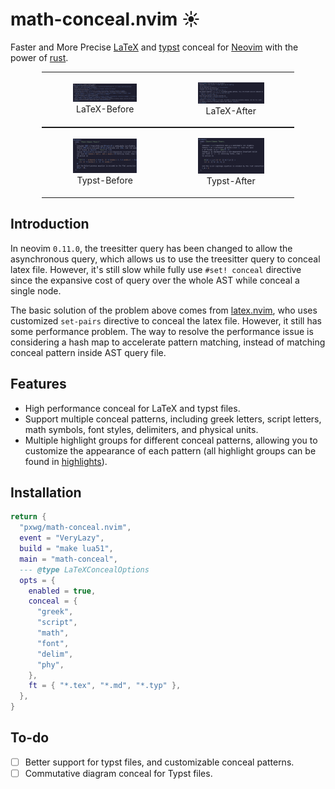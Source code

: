 # math-conceal.nvim ☀️

Faster and More Precise [LaTeX](https://www.latex-project.org/) and [typst](https://github.com/typst/typst) conceal for [Neovim](https://github.com/neovim/neovim) with the power of [rust](https://www.rust-lang.org/).

<table style="width: 80%; margin: auto; text-align: center;">
  <tr>
    <td style="width: 50%;">
      <figure>
        <img src="./fig/ebf.png" alt="Latex Showcase" style="width: 95%;">
        <figcaption>LaTeX-Before</figcaption>
      </figure>
    </td>
    <td style="width: 50%;">
      <figure>
        <img src="./fig/eaf.png" alt="LaTeX Showcase" style="width: 99%;">
        <figcaption>LaTeX-After</figcaption>
      </figure>
    </td>
  </tr>
</table>


<table style="width: 80%; margin: auto; text-align: center;">
  <tr>
    <td style="width: 50%;">
      <figure>
        <img src="./fig/tbf.png" alt="Typst Showcase" style="width: 95%;">
        <figcaption>Typst-Before</figcaption>
      </figure>
    </td>
    <td style="width: 50%;">
      <figure>
        <img src="./fig/taf.png" alt="Typst Showcase" style="width: 99%;">
        <figcaption>Typst-After</figcaption>
      </figure>
    </td>
  </tr>
</table>

## Introduction

In neovim `0.11.0`, the treesitter query has been changed to allow the asynchronous query, which allows us to use the treesitter query to conceal latex file. However, it's still slow while fully use `#set! conceal` directive since the expansive cost of query over the whole AST while conceal a single node.

The basic solution of the problem above comes from [latex.nvim](https://github.com/robbielyman/latex.nvim), who uses customized `set-pairs` directive to conceal the latex file. However, it still has some performance problem. The way to resolve the performance issue is considering a hash map to accelerate pattern matching, instead of matching conceal pattern inside AST query file.

## Features

- High performance conceal for LaTeX and typst files.
- Support multiple conceal patterns, including greek letters, script letters, math symbols, font styles, delimiters, and physical units.
- Multiple highlight groups for different conceal patterns, allowing you to customize the appearance of each pattern (all highlight groups can be found in [highlights](./highlights/highlights.md)).

## Installation

```lua
return {
  "pxwg/math-conceal.nvim",
  event = "VeryLazy",
  build = "make lua51",
  main = "math-conceal",
  --- @type LaTeXConcealOptions
  opts = {
    enabled = true,
    conceal = {
      "greek",
      "script",
      "math",
      "font",
      "delim",
      "phy",
    },
    ft = { "*.tex", "*.md", "*.typ" },
  },
}
```

## To-do
- [ ] Better support for typst files, and customizable conceal patterns.
- [ ] Commutative diagram conceal for Typst files.

